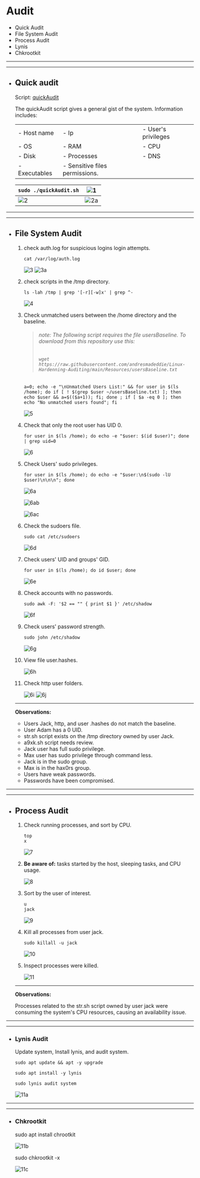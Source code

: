 # Audit

- Quick Audit
- File System Audit
- Process Audit
- Lynis
- Chkrootkit

---
---

- ## Quick audit

    Script: [quickAudit](/Resources/quickAudit.sh)

    The quickAudit script gives a general gist of the system. Information includes:


    | | | |
    | --- | --- | --- |
    | - Host name | - Ip | - User's privileges |
    | - OS | - RAM | - CPU |
    | - Disk | - Processes | - DNS |
    | - Executables | - Sensitive files permissions.

    | `sudo ./quickAudit.sh` | ![1](/Images/1.PNG) |
    |--|--|
    | ![2](/Images/2.PNG) | ![2a](/Images/2a.PNG) |

---
---

- ## File System Audit

    1. check auth.log for suspicious logins login attempts.
        
        `cat /var/log/auth.log`
        
        ![3](/Images/3.png)
        ![3a](/Images/3a.png)

    2. check scripts in the /tmp directory.

        `ls -lah /tmp | grep '[-r][-w]x' | grep ^-`

        ![4](/Images/4.PNG)

    3. Check unmatched users between the /home directory and the baseline.
        
        >###### note: The following script requires the file usersBaseline. To download from this repository use this: 
        >###### `wget https://raw.githubusercontent.com/andresmadeddie/Linux-Hardenning-Auditing/main/Resources/usersBaseline.txt`

        `a=0; echo -e "\nUnmatched Users List:" && for user in $(ls /home); do if [ ! $(grep $user ~/usersBaseline.txt) ]; then echo $user && a=$(($a+1)); fi; done ; if [ $a -eq 0 ]; then echo "No unmatched users found"; fi`

        ![5](/Images/5.PNG)

    4. Check that only the root user has UID 0.

        `for user in $(ls /home); do echo -e "$user: $(id $user)"; done | grep uid=0`

        ![6](/Images/6.PNG)

    5. Check Users' sudo privileges.

        `for user in $(ls /home); do echo -e "$user:\n$(sudo -lU $user)\n\n\n"; done`

        ![6a](/Images/6a.PNG)

        ![6ab](/Images/6ab.PNG)

        ![6ac](/Images/6ac.PNG)

    6. Check the sudoers file.

        `sudo cat /etc/sudoers`    

        ![6d](/Images/6d.PNG)

    7. Check users' UID and groups' GID.

        `for user in $(ls /home); do id $user; done`

        ![6e](/Images/6e.PNG)

    8. Check accounts with no passwords.

        `sudo awk -F: '$2 == "" { print $1 }' /etc/shadow`
        
        ![6f](/Images/6f.PNG)

    9. Check users' password strength.

        `sudo john /etc/shadow`
        
        ![6g](/Images/6g.PNG)

    10. View file user.hashes.

        ![6h](/Images/6h.PNG)

    11. Check http user folders.

        ![6i](/Images/6i.PNG)
        ![6j](/Images/6j.PNG)

    ---
        
    **Observations:** 

    - Users Jack, http, and user .hashes do not match the baseline.
    - User Adam has a 0 UID.
    - str.sh script exists on the /tmp directory owned by user Jack.
    - a9xk.sh script needs review.
    - Jack user has full sudo privilege.
    - Max user has sudo privilege through command less.
    - Jack is in the sudo group.
    - Max is in the hax0rs group.
    - Users have weak passwords.
    - Passwords have been compromised.

---
---

- ## Process Audit

    1. Check running processes, and sort by CPU.

        ```
        top
        x
        ```

        ![7](/Images/7.PNG)

    2. **Be aware of:** tasks started by the host, sleeping tasks, and CPU usage.

        ![8](/Images/8.PNG)

    3. Sort by the user of interest.

        ```
        u
        jack
        ```

        ![9](/Images/9.PNG)

    4. Kill all processes from user jack.

        `sudo killall -u jack`

        ![10](/Images/10.PNG)

    5. Inspect processes were killed.

        ![11](/Images/11.PNG)

    ---

    **Observations:** 

    Processes related to the str.sh script owned by user jack were consuming the system's CPU resources, causing an availability issue.

---
---

- ### Lynis Audit

    Update system, Install lynis, and audit system.

    ```
    sudo apt update && apt -y upgrade

    sudo apt install -y lynis

    sudo lynis audit system
    ```

    ![11a](/Images/11a.PNG)

---
---

- ### Chkrootkit

    sudo apt install chrootkit

    ![11b](/Images/11b.PNG)

    sudo chkrootkit -x

    ![11c](/Images/11c.PNG)